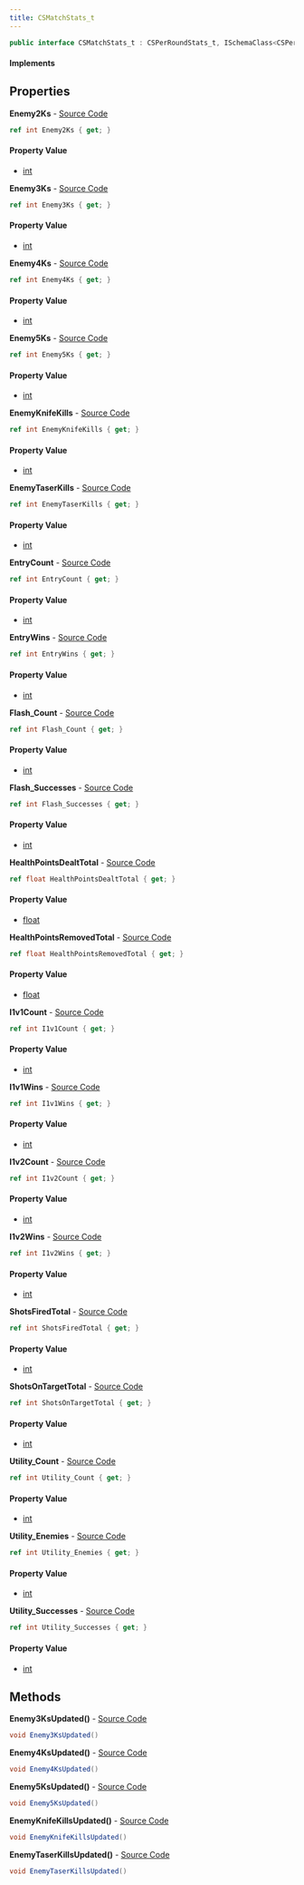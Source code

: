 ```yaml
---
title: CSMatchStats_t
---
```


```csharp
public interface CSMatchStats_t : CSPerRoundStats_t, ISchemaClass<CSPerRoundStats_t>, ISchemaClass<CSMatchStats_t>, ISchemaField, ISchemaClass, INativeHandle
```

#### Implements

## Properties

**Enemy2Ks** - [Source Code](https://github.com/swiftly-solution/swiftlys2/blob/main/managed/src/SwiftlyS2.Generated/Schemas/Interfaces/CSMatchStats_t.cs#L26)

```csharp
ref int Enemy2Ks { get; }
```

#### Property Value

- [int](https://learn.microsoft.com/dotnet/api/system.int32)

**Enemy3Ks** - [Source Code](https://github.com/swiftly-solution/swiftlys2/blob/main/managed/src/SwiftlyS2.Generated/Schemas/Interfaces/CSMatchStats_t.cs#L20)

```csharp
ref int Enemy3Ks { get; }
```

#### Property Value

- [int](https://learn.microsoft.com/dotnet/api/system.int32)

**Enemy4Ks** - [Source Code](https://github.com/swiftly-solution/swiftlys2/blob/main/managed/src/SwiftlyS2.Generated/Schemas/Interfaces/CSMatchStats_t.cs#L18)

```csharp
ref int Enemy4Ks { get; }
```

#### Property Value

- [int](https://learn.microsoft.com/dotnet/api/system.int32)

**Enemy5Ks** - [Source Code](https://github.com/swiftly-solution/swiftlys2/blob/main/managed/src/SwiftlyS2.Generated/Schemas/Interfaces/CSMatchStats_t.cs#L16)

```csharp
ref int Enemy5Ks { get; }
```

#### Property Value

- [int](https://learn.microsoft.com/dotnet/api/system.int32)

**EnemyKnifeKills** - [Source Code](https://github.com/swiftly-solution/swiftlys2/blob/main/managed/src/SwiftlyS2.Generated/Schemas/Interfaces/CSMatchStats_t.cs#L22)

```csharp
ref int EnemyKnifeKills { get; }
```

#### Property Value

- [int](https://learn.microsoft.com/dotnet/api/system.int32)

**EnemyTaserKills** - [Source Code](https://github.com/swiftly-solution/swiftlys2/blob/main/managed/src/SwiftlyS2.Generated/Schemas/Interfaces/CSMatchStats_t.cs#L24)

```csharp
ref int EnemyTaserKills { get; }
```

#### Property Value

- [int](https://learn.microsoft.com/dotnet/api/system.int32)

**EntryCount** - [Source Code](https://github.com/swiftly-solution/swiftlys2/blob/main/managed/src/SwiftlyS2.Generated/Schemas/Interfaces/CSMatchStats_t.cs#L54)

```csharp
ref int EntryCount { get; }
```

#### Property Value

- [int](https://learn.microsoft.com/dotnet/api/system.int32)

**EntryWins** - [Source Code](https://github.com/swiftly-solution/swiftlys2/blob/main/managed/src/SwiftlyS2.Generated/Schemas/Interfaces/CSMatchStats_t.cs#L56)

```csharp
ref int EntryWins { get; }
```

#### Property Value

- [int](https://learn.microsoft.com/dotnet/api/system.int32)

**Flash_Count** - [Source Code](https://github.com/swiftly-solution/swiftlys2/blob/main/managed/src/SwiftlyS2.Generated/Schemas/Interfaces/CSMatchStats_t.cs#L34)

```csharp
ref int Flash_Count { get; }
```

#### Property Value

- [int](https://learn.microsoft.com/dotnet/api/system.int32)

**Flash_Successes** - [Source Code](https://github.com/swiftly-solution/swiftlys2/blob/main/managed/src/SwiftlyS2.Generated/Schemas/Interfaces/CSMatchStats_t.cs#L36)

```csharp
ref int Flash_Successes { get; }
```

#### Property Value

- [int](https://learn.microsoft.com/dotnet/api/system.int32)

**HealthPointsDealtTotal** - [Source Code](https://github.com/swiftly-solution/swiftlys2/blob/main/managed/src/SwiftlyS2.Generated/Schemas/Interfaces/CSMatchStats_t.cs#L40)

```csharp
ref float HealthPointsDealtTotal { get; }
```

#### Property Value

- [float](https://learn.microsoft.com/dotnet/api/system.single)

**HealthPointsRemovedTotal** - [Source Code](https://github.com/swiftly-solution/swiftlys2/blob/main/managed/src/SwiftlyS2.Generated/Schemas/Interfaces/CSMatchStats_t.cs#L38)

```csharp
ref float HealthPointsRemovedTotal { get; }
```

#### Property Value

- [float](https://learn.microsoft.com/dotnet/api/system.single)

**I1v1Count** - [Source Code](https://github.com/swiftly-solution/swiftlys2/blob/main/managed/src/SwiftlyS2.Generated/Schemas/Interfaces/CSMatchStats_t.cs#L46)

```csharp
ref int I1v1Count { get; }
```

#### Property Value

- [int](https://learn.microsoft.com/dotnet/api/system.int32)

**I1v1Wins** - [Source Code](https://github.com/swiftly-solution/swiftlys2/blob/main/managed/src/SwiftlyS2.Generated/Schemas/Interfaces/CSMatchStats_t.cs#L48)

```csharp
ref int I1v1Wins { get; }
```

#### Property Value

- [int](https://learn.microsoft.com/dotnet/api/system.int32)

**I1v2Count** - [Source Code](https://github.com/swiftly-solution/swiftlys2/blob/main/managed/src/SwiftlyS2.Generated/Schemas/Interfaces/CSMatchStats_t.cs#L50)

```csharp
ref int I1v2Count { get; }
```

#### Property Value

- [int](https://learn.microsoft.com/dotnet/api/system.int32)

**I1v2Wins** - [Source Code](https://github.com/swiftly-solution/swiftlys2/blob/main/managed/src/SwiftlyS2.Generated/Schemas/Interfaces/CSMatchStats_t.cs#L52)

```csharp
ref int I1v2Wins { get; }
```

#### Property Value

- [int](https://learn.microsoft.com/dotnet/api/system.int32)

**ShotsFiredTotal** - [Source Code](https://github.com/swiftly-solution/swiftlys2/blob/main/managed/src/SwiftlyS2.Generated/Schemas/Interfaces/CSMatchStats_t.cs#L42)

```csharp
ref int ShotsFiredTotal { get; }
```

#### Property Value

- [int](https://learn.microsoft.com/dotnet/api/system.int32)

**ShotsOnTargetTotal** - [Source Code](https://github.com/swiftly-solution/swiftlys2/blob/main/managed/src/SwiftlyS2.Generated/Schemas/Interfaces/CSMatchStats_t.cs#L44)

```csharp
ref int ShotsOnTargetTotal { get; }
```

#### Property Value

- [int](https://learn.microsoft.com/dotnet/api/system.int32)

**Utility_Count** - [Source Code](https://github.com/swiftly-solution/swiftlys2/blob/main/managed/src/SwiftlyS2.Generated/Schemas/Interfaces/CSMatchStats_t.cs#L28)

```csharp
ref int Utility_Count { get; }
```

#### Property Value

- [int](https://learn.microsoft.com/dotnet/api/system.int32)

**Utility_Enemies** - [Source Code](https://github.com/swiftly-solution/swiftlys2/blob/main/managed/src/SwiftlyS2.Generated/Schemas/Interfaces/CSMatchStats_t.cs#L32)

```csharp
ref int Utility_Enemies { get; }
```

#### Property Value

- [int](https://learn.microsoft.com/dotnet/api/system.int32)

**Utility_Successes** - [Source Code](https://github.com/swiftly-solution/swiftlys2/blob/main/managed/src/SwiftlyS2.Generated/Schemas/Interfaces/CSMatchStats_t.cs#L30)

```csharp
ref int Utility_Successes { get; }
```

#### Property Value

- [int](https://learn.microsoft.com/dotnet/api/system.int32)

## Methods

**Enemy3KsUpdated()** - [Source Code](https://github.com/swiftly-solution/swiftlys2/blob/main/managed/src/SwiftlyS2.Generated/Schemas/Interfaces/CSMatchStats_t.cs#L60)

```csharp
void Enemy3KsUpdated()
```

**Enemy4KsUpdated()** - [Source Code](https://github.com/swiftly-solution/swiftlys2/blob/main/managed/src/SwiftlyS2.Generated/Schemas/Interfaces/CSMatchStats_t.cs#L59)

```csharp
void Enemy4KsUpdated()
```

**Enemy5KsUpdated()** - [Source Code](https://github.com/swiftly-solution/swiftlys2/blob/main/managed/src/SwiftlyS2.Generated/Schemas/Interfaces/CSMatchStats_t.cs#L58)

```csharp
void Enemy5KsUpdated()
```

**EnemyKnifeKillsUpdated()** - [Source Code](https://github.com/swiftly-solution/swiftlys2/blob/main/managed/src/SwiftlyS2.Generated/Schemas/Interfaces/CSMatchStats_t.cs#L61)

```csharp
void EnemyKnifeKillsUpdated()
```

**EnemyTaserKillsUpdated()** - [Source Code](https://github.com/swiftly-solution/swiftlys2/blob/main/managed/src/SwiftlyS2.Generated/Schemas/Interfaces/CSMatchStats_t.cs#L62)

```csharp
void EnemyTaserKillsUpdated()
```

